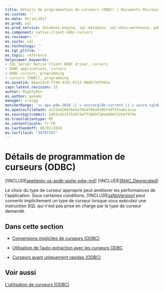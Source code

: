 ```yaml
---
title: Détails de programmation de curseurs (ODBC) | Documents Microsoft
ms.custom: ''
ms.date: 03/14/2017
ms.prod: sql
ms.prod_service: database-engine, sql-database, sql-data-warehouse, pdw
ms.component: native-client-odbc-cursors
ms.reviewer: ''
ms.suite: sql
ms.technology: ''
ms.tgt_pltfrm: ''
ms.topic: reference
helpviewer_keywords:
- SQL Server Native Client ODBC driver, cursors
- ODBC applications, cursors
- ODBC cursors, programming
- cursors [ODBC], programming
ms.assetid: 6bae29c4-7f49-419c-8712-90db734f992e
caps.latest.revision: 33
author: MightyPen
ms.author: genemi
manager: craigg
monikerRange: '>= aps-pdw-2016 || = azuresqldb-current || = azure-sqldw-latest || >= sql-server-2016 || = sqlallproducts-allversions'
ms.openlocfilehash: a1314d2693be5e78bdf00a830bfddf3faabcacea
ms.sourcegitcommit: 2d93cd115f52bf3eff3069f28ea866232b4f9f9e
ms.translationtype: MT
ms.contentlocale: fr-FR
ms.lasthandoff: 06/01/2018
ms.locfileid: "34707187"
---
```

# <a name="cursor-programming-details-odbc"></a>Détails de programmation de curseurs (ODBC)
[!INCLUDE[appliesto-ss-asdb-asdw-pdw-md](../../../includes/appliesto-ss-asdb-asdw-pdw-md.md)]
[!INCLUDE[SNAC_Deprecated](../../../includes/snac-deprecated.md)]

  Le choix du type de curseur approprié peut améliorer les performances de l'application. Sous certaines conditions, [!INCLUDE[ssNoVersion](../../../includes/ssnoversion-md.md)] peut convertir implicitement un type de curseur lorsque vous exécutez une instruction SQL qui n'est pas prise en charge par le type de curseur demandé.  
  
## <a name="in-this-section"></a>Dans cette section  
  
-   [Conversions implicites de curseurs &#40;ODBC&#41;](../../../relational-databases/native-client-odbc-cursors/programming/implicit-cursor-conversions-odbc.md)  
  
-   [Utilisation de l’auto-extraction avec les curseurs ODBC](../../../relational-databases/native-client-odbc-cursors/programming/using-autofetch-with-odbc-cursors.md)  
  
-   [Curseurs avant uniquement rapides &#40;ODBC&#41;](../../../relational-databases/native-client-odbc-cursors/programming/fast-forward-only-cursors-odbc.md)  
  
## <a name="see-also"></a>Voir aussi  
 [L’utilisation de curseurs &#40;ODBC&#41;](../../../relational-databases/native-client-odbc-cursors/using-cursors-odbc.md)  
  
  
